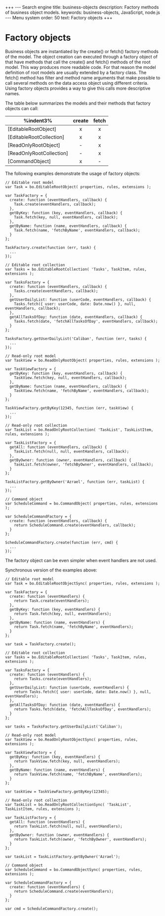 +++
--- Search engine
title:        business-objects
description:  Factory methods of business object models.
keywords:     business-objects, JavaScript, node.js
--- Menu system
order:        50
text:         Factory objects
+++

# Factory objects

Business objects are instantiated by the create() or fetch() factory methods of
the model. The object creation can executed through a factory object of that have
methods that call the create() and fetch() methods of the root model. This way
produces more readable code. For that reason the model definition of root models
are usually extended by a factory class. The fetch() method has filter and method
name arguments that make possible to call several methods on the data access
object using different criteria. Using factory objects provides a way to give this
calls more descriptive names.

The table below summarizes the models and their methods that factory objects can call:

%indent3%|create|fetch
-|:-:|:-:
[EditableRootObject]      |x|x
[EditableRootCollection]  |x|x
[ReadOnlyRootObject]      |-|x
[ReadOnlyRootCollection]  |-|x
[CommandObject]           |x|-

The following examples demonstrate the usage of factory objects:

```
// Editable root model
var Task = bo.EditableRootObject( properties, rules, extensions );

var TaskFactory = {
  create: function (eventHandlers, callback) {
    Task.create(eventHandlers, callback);
  },
  getByKey: function (key, eventHandlers, callback) {
    Task.fetch(key, null, eventHandlers, callback);
  },
  getByName: function (name, eventHandlers, callback) {
    Task.fetch(name, 'fetchByName', eventHandlers, callback);
  }
};

TaskFactory.create(function (err, task) {
  ...
});

// Editable root collection
var Tasks = bo.EditableRootCollection( 'Tasks', TaskItem, rules, extensions );

var TasksFactory = {
  create: function (eventHandlers, callback) {
    Tasks.create(eventHandlers, callback);
  },
  getUserDailyList: function (userCode, eventHandlers, callback) {
    Tasks.fetch({ user: userCode, date: Date.now() }, null, eventHandlers, callback);
  },
  getAllTasksOfDay: function (date, eventHandlers, callback) {
    Tasks.fetch(date, 'fetchAllTasksOfDay', eventHandlers, callback);
  }
};

TasksFactory.getUserDailyList('Caliban', function (err, tasks) {
  ...
});

// Read-only root model
var TaskView = bo.ReadOnlyRootObject( properties, rules, extensions );

var TaskViewFactory = {
  getByKey: function (key, eventHandlers, callback) {
    TaskView.fetch(key, null, eventHandlers, callback);
  },
  getByName: function (name, eventHandlers, callback) {
    TaskView.fetch(name, 'fetchByName', eventHandlers, callback);
  }
};

TaskViewFactory.getByKey(12345, function (err, taskView) {
  ...
});

// Read-only root collection
var TaskList = bo.ReadOnlyRootCollection( 'TaskList', TaskListItem, rules, extensions );

var TaskListFactory = {
  getAll: function (eventHandlers, callback) {
    TaskList.fetch(null, null, eventHandlers, callback);
  },
  getByOwner: function (owner, eventHandlers, callback) {
    TaskList.fetch(owner, 'fetchByOwner', eventHandlers, callback);
  }
};

TaskListFactory.getByOwner('Azrael', function (err, taskList) {
  ...
});

// Command object
var ScheduleCommand = bo.CommandObject( properties, rules, extensions );

var ScheduleCommandFactory = {
  create: function (eventHandlers, callback) {
    return ScheduleCommand.create(eventHandlers, callback);
  }
};

ScheduleCommandFactory.create(function (err, cmd) {
  ...
});
```

The factory object can be even simpler when event handlers are not used.

Synchronous version of the examples above:

```
// Editable root model
var Task = bo.EditableRootObjectSync( properties, rules, extensions );

var TaskFactory = {
  create: function (eventHandlers) {
    return Task.create(eventHandlers);
  },
  getByKey: function (key, eventHandlers) {
    return Task.fetch(key, null, eventHandlers);
  },
  getByName: function (name, eventHandlers) {
    return Task.fetch(name, 'fetchByName', eventHandlers);
  }
};

var task = TaskFactory.create();

// Editable root collection
var Tasks = bo.EditableRootCollection( 'Tasks', TaskItem, rules, extensions );

var TasksFactory = {
  create: function (eventHandlers) {
    return Tasks.create(eventHandlers);
  },
  getUserDailyList: function (userCode, eventHandlers) {
    return Tasks.fetch({ user: userCode, date: Date.now() }, null, eventHandlers);
  },
  getAllTasksOfDay: function (date, eventHandlers) {
    return Tasks.fetch(date, 'fetchAllTasksOfDay', eventHandlers);
  }
};

var tasks = TasksFactory.getUserDailyList('Caliban');

// Read-only root model
var TaskView = bo.ReadOnlyRootObjectSync( properties, rules, extensions );

var TaskViewFactory = {
  getByKey: function (key, eventHandlers) {
    return TaskView.fetch(key, null, eventHandlers);
  },
  getByName: function (name, eventHandlers) {
    return TaskView.fetch(name, 'fetchByName', eventHandlers);
  }
};

var taskView = TaskViewFactory.getByKey(12345);

// Read-only root collection
var TaskList = bo.ReadOnlyRootCollectionSync( 'TaskList', TaskListItem, rules, extensions );

var TaskListFactory = {
  getAll: function (eventHandlers) {
    return TaskList.fetch(null, null, eventHandlers);
  },
  getByOwner: function (owner, eventHandlers) {
    return TaskList.fetch(owner, 'fetchByOwner', eventHandlers);
  }
};

var taskList = TaskListFactory.getByOwner('Azrael');

// Command object
var ScheduleCommand = bo.CommandObjectSync( properties, rules, extensions );

var ScheduleCommandFactory = {
  create: function (eventHandlers) {
    return ScheduleCommand.create(eventHandlers);
  }
};

var cmd = ScheduleCommandFactory.create();
```
